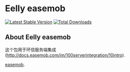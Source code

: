 # Eelly easemob

[![Latest Stable Version](https://poser.pugx.org/eelly/easemob/v/stable.png)](https://packagist.org/packages/eelly/easemob)
[![Total Downloads](https://poser.pugx.org/eelly/easemob/downloads.png)](https://packagist.org/packages/eelly/easemob)

## About Eelly easemob

这个包用于环信服务端集成(http://docs.easemob.com/im/100serverintegration/10intro).

[easemob](http://www.easemob.com).